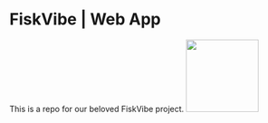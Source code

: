 # FiskVibe | Web App
This is a repo for our beloved FiskVibe project.
<img src="static/assets/logo.png" width="128"/>
